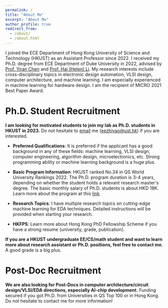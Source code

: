 ```yaml
---
permalink: /
title: "About Me"
excerpt: "About Me"
author_profile: true
redirect_from: 
  - /about/
  - /about.html
---
```


I joined the ECE Department of Hong Kong University of Science and Technology (HKUST) as an Assistant Professor since 2022. I received my Ph.D. degree from ECE Department of Duke University in 2022, advised by [Prof. Yiran Chen](https://ece.duke.edu/faculty/yiran-chen) and [Prof. Hai (Helen) Li](https://ece.duke.edu/faculty/hai-helen-li). My research interests include cross-disciplinary topics in electronic design automation, VLSI design, computer architecture, and machine learning. I am especially experienced in machine learning for hardware design. I am the recipient of MICRO 2021 Best Paper Award.

Ph.D. Student Recruitment
======
**I am looking for motivated students to join my lab as Ph.D. students in HKUST in 2023.** Do not hesitate to [email](mailto:eezhiyao@ust.hk) me (eezhiyao@ust.hk) if you are interested.

* **Preferred Qualifications**: It is preferred if the applicant has a good background in any of these fields: machine learning, VLSI design, computer engineering, algorithm design, microelectronics, etc. Strong programming ability or machine learning background is a huge plus. 

* **Basic Program Information**: HKUST ranked No.34 in QS World University Rankings 2022. The Ph.D. program duration is 3-4 years, depending on whether the student holds a relevant research master's degree. The basic monthly salary of Ph.D. students is about HKD 18K. Learn more about the program at this [link](https://prog-crs.ust.hk/pgprog/2022-23/mphil-phd-ece).

* **Research Topics**: I have multiple research topics on cutting-edge machine learning for EDA techniques. Detailed instructions will be provided when starting your research. 

* **HKFPS**: Learn more about Hong Kong PhD Fellowship Scheme if you have a strong resume (university, grade, publication). 

**If you are a HKUST undergraduate EE/CS/math student and want to learn more about research assistant or Ph.D. positions, feel free to contact me.** A good grade is a big plus. 

Post-Doc Recruitment
======
**We are also looking for Post-Docs in computer architecture/circuit design/VLSI/EDA directions, especially AI-chip development.** Funding secured if you got Ph.D. from Universities in QS Top 100 or in Hong Kong. Do not hesitate to contact me for more information!


